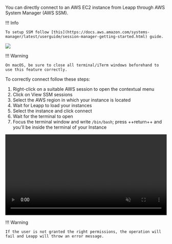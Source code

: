 You can directly connect to an AWS EC2 instance from Leapp through AWS System Manager (AWS SSM).

!!! Info

    To setup SSM follow [this](https://docs.aws.amazon.com/systems-manager/latest/userguide/session-manager-getting-started.html) guide.

![](../../images/screens/newuxui/aws-ssm.png?style=center-img)

!!! Warning

    On macOS, be sure to close all terminal/iTerm windows beforehand to use this feature correctly. 

To correctly connect follow these steps:

1. Right-click on a suitable AWS session to open the contextual menu
2. Click on View SSM sessions
3. Select the AWS region in which your instance is located
4. Wait for Leapp to load your instances
5. Select the instance and click connect
6. Wait for the terminal to open
7. Focus the terminal window and write ```/bin/bash```; press  ++return++  and you'll be inside the terminal of your Instance

<video width="100%" muted autoplay loop> <source src="../../videos/newuxui/ssm.mp4" type="video/mp4"> </video>

!!! Warning

    If the user is not granted the right permissions, the operation will fail and Leapp will throw an error message.


